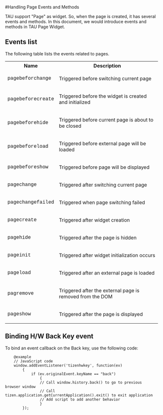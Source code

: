  #Handling Page Events and Methods

 TAU support "Page" as widget. So, when the page is created, it has several
 events and methods. In this document, we would introduce events and methods in
 TAU Page Widget.

 ## Events list

 The following table lists the events related to pages.

 <table>
 <tbody>
 <tr>
 <th>Name</th>
 <th>Description</th>
 </tr>

 <tr>
 <td class="option"><span style="font-family: Courier New,Courier,monospace">pagebeforchange</span></td>
 <td><p>Triggered before switching current page</p></td>
 </tr>

 <tr>
 <td class="option"><span style="font-family: Courier New,Courier,monospace">pagebeforecreate</span></td>
 <td><p>Triggered before the widget is created and initialized</p></td>
 </tr>

 <tr>
 <td class="option"><span style="font-family: Courier New,Courier,monospace">pagebeforehide</span></td>
 <td><p>Triggered before current page is about to be closed</p></td>
 </tr>

 <tr>
 <td class="option"><span style="font-family: Courier New,Courier,monospace">pagebeforeload</span></td>
 <td><p>Triggered before external page will be loaded</p></td>
 </tr>

 <tr>
 <td class="option"><span style="font-family: Courier New,Courier,monospace">pagebeforeshow</span></td>
 <td><p>Triggered before page will be displayed</p></td>
 </tr>

 <tr>
 <td class="option"><span style="font-family: Courier New,Courier,monospace">pagechange</span></td>
 <td><p>Triggered after switching current page</p></td>
 </tr>

 <tr>
 <td class="option"><span style="font-family: Courier New,Courier,monospace">pagechangefailed</span></td>
 <td><p>Triggered when page switching failed</p></td>
 </tr>

 <tr>
 <td class="option"><span style="font-family: Courier New,Courier,monospace">pagecreate</span></td>
 <td><p>Triggered after widget creation</p></td>
 </tr>

 <tr>
 <td class="option"><span style="font-family: Courier New,Courier,monospace">pagehide</span></td>
 <td><p>Triggered after the page is hidden</p></td>
 </tr>

 <tr>
 <td class="option"><span style="font-family: Courier New,Courier,monospace">pageinit</span></td>
 <td><p>Triggered after widget initialization occurs</p></td>
 </tr>

 <tr>
 <td class="option"><span style="font-family: Courier New,Courier,monospace">pageload</span></td>
 <td><p>Triggered after an external page is loaded</p></td>
 </tr>

 <tr>
 <td class="option"><span style="font-family: Courier New,Courier,monospace">pagremove</span></td>
 <td><p>Triggered after the external page is removed from the DOM</p></td>
 </tr>

 <tr>
 <td class="option"><span style="font-family: Courier New,Courier,monospace">pageshow</span></td>
 <td><p>Triggered after the page is displayed</p></td>
 </tr>

 </tbody>
 </table>

 ## Binding H/W Back Key event

 To bind an event callback on the Back key, use the following code:

 		@example
 		// JavaScript code
		window.addEventListener('tizenhwkey', function(ev)
			{
				if (ev.originalEvent.keyName == "back")
					{
					// Call window.history.back() to go to previous browser window
					// Call tizen.application.getCurrentApplication().exit() to exit application
					// Add script to add another behavior
					}
			});
